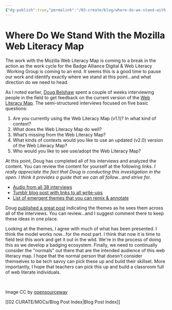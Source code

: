 ```yaml
---
{"dg-publish":true,"permalink":"/03-create/blog/where-do-we-stand-with-the-mozilla-web-literacy-map/","title":"Where Do We Stand With the Mozilla Web Literacy Map?","tags":["mozilla","webliteracy"]}
---
```


# Where Do We Stand With the Mozilla Web Literacy Map

The work with the Mozilla Web Literacy Map is coming to a break in the action as the work cycle for the Badge Alliance Digital & Web Literacy  Working Group is coming to an end. It seems this is a good time to pause our work and identify exactly where we stand at this point...and what direction do we need to head.

As I noted earlier, [Doug Belshaw](https://twitter.com/dajbelshaw) spent a couple of weeks interviewing people in the field to get feedback on the current version of the [Web Literacy Map](https://webmaker.org/%3F/resources). The semi-structured interviews focused on five basic questions:

1. Are you currently using the Web Literacy Map (v1.1)? In what kind of context?
2. What does the Web Literacy Map do well?
3. What’s missing from the Web Literacy Map?
4. What kinds of contexts would you like to use an updated (v2.0) version of the Web Literacy Map?
5. Who would you like to see use/adopt the Web Literacy Map?

At this point, Doug has completed all of his interviews and analyzed the content. You can review the content for yourself at the following links. _I really appreciate the fact that Doug is conducting this investigation in the open. I think it provides a guide that we can all follow...and strive for._

- [Audio from all 38 interviews](https://archive.org/details/weblitmap-2-chats)
- [Tumblr blog post with links to all write-ups](http://bit.ly/weblitmap2chats)
- [List of emergent themes that you can remix & annotate](https://teach.etherpad.mozilla.org/weblitmap2)

Doug [published a great post](http://literaci.es/weblitmap2-themes) indicating the themes as he sees them across all of the interviews. You can review...and I suggest comment there to keep these ideas in one place.

Looking at the themes, I agree with much of what has been presented. I think the model works now...for the most part. I think that now it is time to field test this work and get it out in the wild. We're in the process of doing this as we develop a badging ecosystem. Finally, we need to continually consider the "normals" out there that are the intended audience of this web literacy map. I hope that the normal person that doesn't consider themselves to be tech savvy can pick these up and build their skillset. More importantly, I hope that teachers can pick this up and build a classroom full of web literate individuals.

 

Image CC by [opensourceway](https://www.flickr.com/photos/opensourceway/4371000846/in/set-72157623343017387)

[[02 CURATE/MOCs/Blog Post Index\|Blog Post Index]]